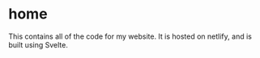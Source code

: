 # home

This contains all of the code for my website. It is hosted on netlify, and is built using Svelte.
